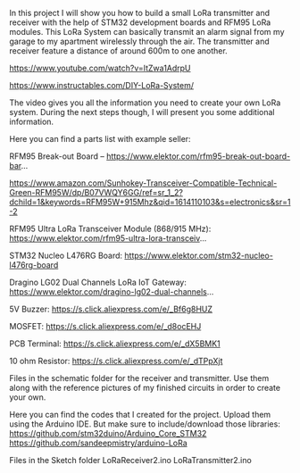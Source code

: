In this project I will show you how to build a small LoRa transmitter and receiver with the help of STM32 development boards and RFM95 LoRa modules. This LoRa System can basically transmit an alarm signal from my garage to my apartment wirelessly through the air. The transmitter and receiver feature a distance of around 600m to one another.

https://www.youtube.com/watch?v=ItZwa1AdrpU

https://www.instructables.com/DIY-LoRa-System/

The video gives you all the information you need to create your own LoRa system. During the next steps though, I will present you some additional information. 

Here you can find a parts list with example seller:

RFM95 Break-out Board – 
https://www.elektor.com/rfm95-break-out-board-bar...

https://www.amazon.com/Sunhokey-Transceiver-Compatible-Technical-Green-RFM95W/dp/B07VWQY6GG/ref=sr_1_2?dchild=1&keywords=RFM95W+915Mhz&qid=1614110103&s=electronics&sr=1-2

RFM95 Ultra LoRa Transceiver Module (868/915 MHz): https://www.elektor.com/rfm95-ultra-lora-transceiv...

STM32 Nucleo L476RG Board: https://www.elektor.com/stm32-nucleo-l476rg-board

Dragino LG02 Dual Channels LoRa IoT Gateway: https://www.elektor.com/dragino-lg02-dual-channels...

5V Buzzer: https://s.click.aliexpress.com/e/_Bf6g8HUZ

MOSFET: https://s.click.aliexpress.com/e/_d8ocEHJ

PCB Terminal: https://s.click.aliexpress.com/e/_dX5BMK1

10 ohm Resistor: https://s.click.aliexpress.com/e/_dTPpXjt

Files in the schematic folder for the receiver and transmitter. Use them along with the reference pictures of my finished circuits in order to create your own. 

Here you can find the codes that I created for the project. Upload them using the Arduino IDE. But make sure to include/download those libraries:
https://github.com/stm32duino/Arduino_Core_STM32
https://github.com/sandeepmistry/arduino-LoRa

Files in the Sketch folder
LoRaReceiver2.ino
LoRaTransmitter2.ino
